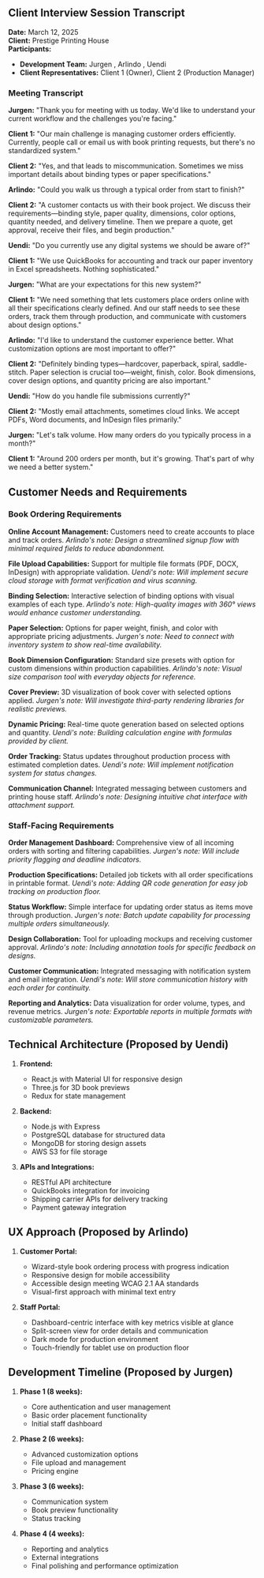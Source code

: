 
## Client Interview Session Transcript

**Date:** March 12, 2025  
**Client:** Prestige Printing House  
**Participants:** 
- **Development Team:** Jurgen , Arlindo , Uendi
- **Client Representatives:** Client 1 (Owner), Client 2 (Production Manager)

### Meeting Transcript

**Jurgen:** "Thank you for meeting with us today. We'd like to understand your current workflow and the challenges you're facing."

**Client 1:** "Our main challenge is managing customer orders efficiently. Currently, people call or email us with book printing requests, but there's no standardized system."

**Client 2:** "Yes, and that leads to miscommunication. Sometimes we miss important details about binding types or paper specifications."

**Arlindo:** "Could you walk us through a typical order from start to finish?"

**Client 2:** "A customer contacts us with their book project. We discuss their requirements—binding style, paper quality, dimensions, color options, quantity needed, and delivery timeline. Then we prepare a quote, get approval, receive their files, and begin production."

**Uendi:** "Do you currently use any digital systems we should be aware of?"

**Client 1:** "We use QuickBooks for accounting and track our paper inventory in Excel spreadsheets. Nothing sophisticated."

**Jurgen:** "What are your expectations for this new system?"

**Client 1:** "We need something that lets customers place orders online with all their specifications clearly defined. And our staff needs to see these orders, track them through production, and communicate with customers about design options."

**Arlindo:** "I'd like to understand the customer experience better. What customization options are most important to offer?"

**Client 2:** "Definitely binding types—hardcover, paperback, spiral, saddle-stitch. Paper selection is crucial too—weight, finish, color. Book dimensions, cover design options, and quantity pricing are also important."

**Uendi:** "How do you handle file submissions currently?"

**Client 2:** "Mostly email attachments, sometimes cloud links. We accept PDFs, Word documents, and InDesign files primarily."

**Jurgen:** "Let's talk volume. How many orders do you typically process in a month?"

**Client 1:** "Around 200 orders per month, but it's growing. That's part of why we need a better system."

## Customer Needs and Requirements

### Book Ordering Requirements

**Online Account Management:**
Customers need to create accounts to place and track orders.
*Arlindo's note: Design a streamlined signup flow with minimal required fields to reduce abandonment.*

**File Upload Capabilities:**
Support for multiple file formats (PDF, DOCX, InDesign) with appropriate validation.
*Uendi's note: Will implement secure cloud storage with format verification and virus scanning.*

**Binding Selection:**
Interactive selection of binding options with visual examples of each type.
*Arlindo's note: High-quality images with 360° views would enhance customer understanding.*

**Paper Selection:**
Options for paper weight, finish, and color with appropriate pricing adjustments.
*Jurgen's note: Need to connect with inventory system to show real-time availability.*

**Book Dimension Configuration:**
Standard size presets with option for custom dimensions within production capabilities.
*Arlindo's note: Visual size comparison tool with everyday objects for reference.*

**Cover Preview:**
3D visualization of book cover with selected options applied.
*Jurgen's note: Will investigate third-party rendering libraries for realistic previews.*

**Dynamic Pricing:**
Real-time quote generation based on selected options and quantity.
*Uendi's note: Building calculation engine with formulas provided by client.*

**Order Tracking:**
Status updates throughout production process with estimated completion dates.
*Uendi's note: Will implement notification system for status changes.*

**Communication Channel:**
Integrated messaging between customers and printing house staff.
*Arlindo's note: Designing intuitive chat interface with attachment support.*

### Staff-Facing Requirements

**Order Management Dashboard:**
Comprehensive view of all incoming orders with sorting and filtering capabilities.
*Jurgen's note: Will include priority flagging and deadline indicators.*

**Production Specifications:**
Detailed job tickets with all order specifications in printable format.
*Uendi's note: Adding QR code generation for easy job tracking on production floor.*

**Status Workflow:**
Simple interface for updating order status as items move through production.
*Jurgen's note: Batch update capability for processing multiple orders simultaneously.*

**Design Collaboration:**
Tool for uploading mockups and receiving customer approval.
*Arlindo's note: Including annotation tools for specific feedback on designs.*

**Customer Communication:**
Integrated messaging with notification system and email integration.
*Uendi's note: Will store communication history with each order for continuity.*

**Reporting and Analytics:**
Data visualization for order volume, types, and revenue metrics.
*Jurgen's note: Exportable reports in multiple formats with customizable parameters.*

## Technical Architecture (Proposed by Uendi)

1. **Frontend:**
   - React.js with Material UI for responsive design
   - Three.js for 3D book previews
   - Redux for state management

2. **Backend:**
   - Node.js with Express
   - PostgreSQL database for structured data
   - MongoDB for storing design assets
   - AWS S3 for file storage

3. **APIs and Integrations:**
   - RESTful API architecture
   - QuickBooks integration for invoicing
   - Shipping carrier APIs for delivery tracking
   - Payment gateway integration

## UX Approach (Proposed by Arlindo)

1. **Customer Portal:**
   - Wizard-style book ordering process with progress indication
   - Responsive design for mobile accessibility
   - Accessible design meeting WCAG 2.1 AA standards
   - Visual-first approach with minimal text entry

2. **Staff Portal:**
   - Dashboard-centric interface with key metrics visible at glance
   - Split-screen view for order details and communication
   - Dark mode for production environment
   - Touch-friendly for tablet use on production floor

## Development Timeline (Proposed by Jurgen)

1. **Phase 1 (8 weeks):**
   - Core authentication and user management
   - Basic order placement functionality
   - Initial staff dashboard

2. **Phase 2 (6 weeks):**
   - Advanced customization options
   - File upload and management
   - Pricing engine

3. **Phase 3 (6 weeks):**
   - Communication system
   - Book preview functionality
   - Status tracking

4. **Phase 4 (4 weeks):**
   - Reporting and analytics
   - External integrations
   - Final polishing and performance optimization

